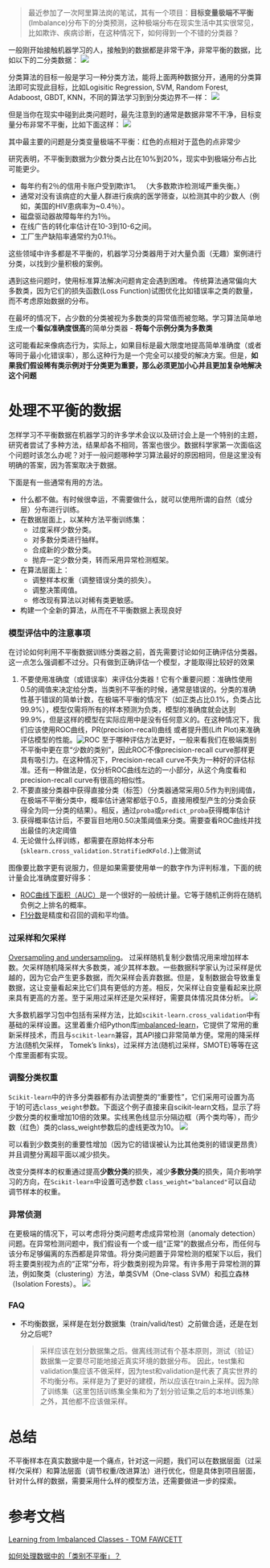 >最近参加了一次阿里算法岗的笔试，其有一个项目：**目标变量极端不平衡**(Imbalance)分布下的分类预测，这种极端分布在现实生活中其实很常见，比如欺诈、疾病诊断，在这种情况下，如何得到一个不错的分类器？

一般刚开始接触机器学习的人，接触到的数据都是非常干净，非常平衡的数据，比如以下的二分类数据：
![](http://img.77qingliu.com/post/2019-03-04-013419.jpg)

分类算法的目标一般是学习一种分类方法，能将上面两种数据分开，通用的分类算法即可实现此目标，比如Logisitic Regression, SVM, Random Forest, Adaboost, GBDT, KNN，不同的算法学习到到分类边界不一样：
![](http://img.77qingliu.com/post/2019-03-04-014312.jpg)

但是当你在现实中碰到此类问题时，最先注意到的通常是数据非常不干净，目标变量分布非常不平衡，比如下面这样：
![](http://img.77qingliu.com/post/2019-03-04-014618.jpg)

其中最主要的问题是分类变量极端不平衡：红色的点相对于蓝色的点非常少

研究表明，不平衡到数据为少数分类占比在10%到20%，现实中到极端分布占比可能更少。
* 每年约有2％的信用卡账户受到欺诈1。 （大多数欺诈检测域严重失衡。）
* 通常对没有该病症的大量人群进行疾病的医学筛查，以检测其中的少数人（例如，美国的HIV患病率为~0.4％）。
* 磁盘驱动器故障每年约为1％。
* 在线广告的转化率估计在10-3到10-6之间。
* 工厂生产缺陷率通常约为0.1％。

这些领域中许多都是不平衡的，机器学习分类器用于对大量负面（无趣）案例进行分类，以找到少量积极的案例。

遇到这些问题时，使用标准算法解决问题肯定会遇到困难。
传统算法通常偏向大多数类，因为它们的损失函数(Loss Function)试图优化比如错误率之类的数量，而不考虑原始数据的分布。

在最坏的情况下，占少数的分类被视为多数类的异常值而被忽略。学习算法简单地生成一个**看似准确度很高**的简单分类器 - **将每个示例分类为多数类**

这可能看起来像病态行为，实际上，如果目标是最大限度地提高简单准确度（或者等同于最小化错误率），那么这种行为是一个完全可以接受的解决方案。但是，**如果我们假设稀有类示例对于分类更为重要，那么必须更加小心并且更加复杂地解决这个问题**

# 处理不平衡的数据
怎样学习不平衡数据在机器学习的许多学术会议以及研讨会上是一个特别的主题，研究者尝试了多种方法，结果却各不相同，答案也很少。数据科学家第一次面临这个问题时该怎么办呢？对于一般问题哪种学习算法最好的原因相同，但是这里没有明确的答案，因为答案取决于数据。

下面是有一些通常有用的方法。

* 什么都不做。有时候很幸运，不需要做什么，就可以使用所谓的自然（或分层）分布进行训练。
* 在数据层面上，以某种方法平衡训练集：
    * 过度采样少数分类。
    * 对多数分类进行抽样。
    * 合成新的少数分类。
    * 抛弃一定少数分类，转而采用异常检测框架。
* 在算法层面上：
    * 调整样本权重（调整错误分类的损失）。
    * 调整决策阈值。
    * 修改现有算法以对稀有类更敏感。
* 构建一个全新的算法，从而在不平衡数据上表现良好

### 模型评估中的注意事项
在讨论如何利用不平衡数据训练分类器之前，首先需要讨论如何正确评估分类器。这一点怎么强调都不过分。只有做到正确评估一个模型，才能取得比较好的效果

1. 不要使用准确度（或错误率）来评估分类器！它有个重要问题：准确性使用0.5的阈值来决定给分类，当类别不平衡的时候，通常是错误的。分类的准确性基于错误的简单计数，在极端不平衡的情况下（如正类占比0.1%，负类占比99.9%），模型仅需将所有的样本预测为负类，模型的准确度就会达到99.9%，但是这样的模型在实际应用中是没有任何意义的。在这种情况下，我们应该使用ROC曲线，PR(precision-recall)曲线 或者提升图(Lift Plot)来准确评估模型的性能。![ROC](http://img.77qingliu.com/post/2019-03-04-033502.jpg)
   至于哪种评估方法更好，一般来看我们在极端类别不平衡中更在意“少数的类别”，因此ROC不像precision-recall curve那样更具有吸引力。在这种情况下，Precision-recall curve不失为一种好的评估标准。还有一种做法是，仅分析ROC曲线左边的一小部分，从这个角度看和precision-recall curve有很高的相似性。
2. 不要直接分类器中获得直接分类（标签）（分类器通常采用0.5作为判别阈值，在极端不平衡分类中，概率估计通常都低于0.5，直接用模型产生的分类会获得全为同一分类的结果）。相反，通过`proba`或`predict_proba`获得概率估计
3. 获得概率估计后，不要盲目地用0.50决策阈值来分类。需要查看ROC曲线并找出最佳的决定阈值
4. 无论做什么样训练，都需要在原始样本分布(`sklearn.cross_validation.StratifiedKFold.`)上做测试
   
图像要比数字更有说服力，但是如果需要使用单一的数字作为评判标准，下面的统计量会比准确度要好得多：
* [ROC曲线下面积（AUC）](https://en.wikipedia.org/wiki/Receiver_operating_characteristic#Area_under_the_curve)是一个很好的一般统计量。它等于随机正例将在随机负例之上排名的概率。
* [F1分数](https://en.wikipedia.org/wiki/F1_score)是精度和召回的调和平均值。

### 过采样和欠采样
[Oversampling and undersampling](https://en.wikipedia.org/wiki/Oversampling_and_undersampling_in_data_analysis)。
过采样随机复制少数情况用来增加样本数。欠采样随机降采样大多数类，减少其样本数。一些数据科学家认为过采样是优越的，因为它会产生更多数据，而欠采样会丢弃数据。但是，复制数据会导致重复数据，这让变量看起来比它们具有更低的方差。相反，欠采样让自变量看起来比原来具有更高的方差。至于采用过采样还是欠采样好，需要具体情况具体分析。
![](http://img.77qingliu.com/post/2019-03-04-051603.jpg)

大多数机器学习包中包括有采样方法，比如`scikit-learn.cross_validation`中有基础的采样设置。这里着重介绍Python库[imbalanced-learn](http://imbalanced-learn.org/)，它提供了常用的重新采样技术，而且与`scikit-learn`兼容，其API接口非常简单方便。常用的降采样方法(随机欠采样， Tomek’s links)，过采样方法(随机过采样，SMOTE)等等在这个库里面都有实现。

### 调整分类权重
`Scikit-learn`中的许多分类器都有办法调整类的“重要性”，它们采用可设置为高于1的可选`class_weight`参数。下面这个例子直接来自scikit-learn文档，显示了将少数分类的权重增加10倍的效果。实线黑色线显示分隔边框（两个类均等），而少数（红色）类的class_weight参数后的虚线更改为10。
![](http://img.77qingliu.com/post/2019-03-04-053443.jpg)

可以看到少数类别的重要性增加（因为它的错误被认为比其他类别的错误更昂贵）并且调整分离超平面以减少损失。

改变分类样本的权重通过提高**少数分类**的损失，减少**多数分类**的损失，简介影响学习的方向，在`Scikit-learn`中设置可选参数 `class_weight="balanced"`可以自动调节样本的权重。

### 异常侦测
在更极端的情况下，可以考虑将分类问题考虑成异常检测（anomaly detection）问题。在异常检测问题中，我们假设有一个或一组“正常”的数据点分布，而任何与该分布足够偏离的东西都是异常值。将分类问题置于异常检测的框架下以后，我们将主要类别视为点的“正常”分布，将少数类别视为异常。有许多用于异常检测的算法，例如聚类（clustering）方法，单类SVM（One-class SVM）和孤立森林（Isolation Forests）。
![](http://img.77qingliu.com/post/2019-03-04-065059.jpg)


### FAQ
* 不均衡数据，采样是在划分数据集（train/valid/test）之前做合适，还是在划分之后呢?

    > 采样应该在划分数据集之后。做离线测试有个基本原则，测试（验证）数据集一定要尽可能地接近真实环境的数据分布。
    因此，test集和validation集应该不做采样，因为test和validation是代表了真实世界的不均衡分布。采样是为了更好的建模，所以应该在train上采样。因为除了训练集（这里包括训练集全集和为了划分验证集之后的本地训练集）之外，其他都不应该做采样。


# 总结
不平衡样本在真实数据中是一个痛点，针对这一问题，我们可以在数据层面（过采样/欠采样）和算法层面（调节权重/改进算法）进行优化，但是具体到项目层面，针对什么样的数据，需要采用什么样的模型方法，还需要做进一步的探索。


# 参考文档
[Learning from Imbalanced Classes - TOM FAWCETT](http://www.svds.com/learning-imbalanced-classes/)

[如何处理数据中的「类别不平衡」？](https://zhuanlan.zhihu.com/p/32940093)